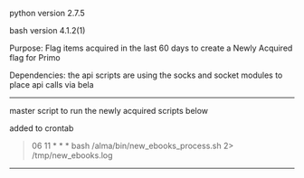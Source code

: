 python version 2.7.5

bash version 4.1.2(1)

Purpose: Flag items acquired in the last 60 days to create a Newly Acquired flag for Primo

Dependencies: the api scripts are using the socks and socket modules to place api calls via bela

-------------------------------------------------------------------------------------------------
master script to run the newly acquired scripts below

added to crontab

>06 11 * * * bash /alma/bin/new_ebooks_process.sh 2> /tmp/new_ebooks.log

-------------------------------------------------------------------------------------------------
